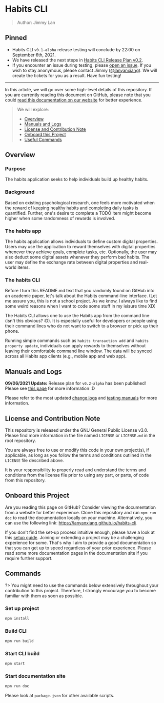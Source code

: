 # Habits CLI

> Author: Jimmy Lan

## Pinned
* Habits CLI `v0.1-alpha` release testing will conclude by 22:00 on September 6th, 2021.
* We have released the next steps in [Habits CLI Release Plan v0.2](release-plans/v0.2.md).
* If you encounter an issue during testing, please [open an issue](https://github.com/lanyanxiang/habits-cli/issues). If you wish to stay anonymous, please contact Jimmy ([@lanyanxiang](https://github.com/lanyanxiang)). We will create the tickets for you as  a result. Have fun testing!

---

In this article, we will go over some high-level details of this repository. If you are currently reading this document on GitHub, please note that you could [read this documentation on our website](https://lanyanxiang.github.io/habits-cli/) for better experience.

> We will explore:
>
> - [Overview](#overview)
> - [Manuals and Logs](#manuals-and-logs)
> - [License and Contribution Note](#license-and-contribution-note)
> - [Onboard this Project](#onboard-this-project)
> - [Useful Commands](#commands)

## Overview

### Purpose
The habits application seeks to help individuals build up healthy habits.

### Background
Based on existing psychological research, one feels more motivated when the reward of keeping healthy habits and completing daily tasks is quantified. Further, one's desire to complete a TODO item might become higher when some randomness of rewards is involved.

### The habits app
The habits application allows individuals to define custom digital properties. Users may use the application to reward themselves with digital properties whenever they achieve goals, complete tasks, etc. Optionally, the user may also deduct some digital assets whenever they perform bad habits. The user may define the exchange rate between digital properties and real-world items.

### The habits CLI
Before I turn this README.md text that you randomly found on GitHub into an academic paper, let's talk about the Habits command-line interface. (Let me assure you, this is not a school project. As we know, I always like to find some weird reasons when I want to code some stuff in my leisure time XD)

The Habits CLI allows one to use the Habits app from the command line (isn't this obvious? :D). It is especially useful for developers or people using their command lines who do not want to switch to a browser or pick up their phone.

Running simple commands such as `habits transaction add` and `habits property update`, individuals can apply rewards to themselves without leaving their comfortable command line window.
The data will be synced across all Habits app clients (e.g., mobile app and web app).


## Manuals and Logs

**09/06/2021 Update:** Release plan for `v0.2-alpha` has been published! Please see [this page](release-plans/v0.2.md) for more information :D

Please refer to the most updated [change logs](change-logs) and [testing manuals](testing) for more information.


## License and Contribution Note

This repository is released under the GNU General Public License v3.0.
Please find more information in the file named `LICENSE` or `LICENSE.md` in the root repository.

You are always free to use or modify this code in your own project(s), if applicable, as long as you follow the terms and conditions outlined in the `LICENSE` file described above.

It is your responsibility to properly read and understand the terms and conditions from the license file prior to using any part, or parts, of code from this repository.

## Onboard this Project

Are you reading this page on GitHub? Consider viewing the documentation from a website for better experience.
Clone this repository and run `npm run doc` to read the documentation locally on your machine.
Alternatively, you can use the following link: https://lanyanxiang.github.io/habits-cli.

If you don't find the set-up process intuitive enough, please have a look at this [setup guide](setup.md).
Joining or extending a project may be a challenging experience for some.
That's why I aim to provide a good documentation so that you can get up to speed regardless of your prior experience.
Please read some more documentation pages in the documentation site if you require further support.

## Commands

?> You might need to use the commands below extensively throughout your contribution to this project.
Therefore, I strongly encourage you to become familiar with them as soon as possible.

### Set up project

```bash
npm install
```

### Build CLI

```bash
npm run build
```

### Start CLI build

```bash
npm start
```

### Start documentation site

```bash
npm run doc
```

Please look at `package.json` for other available scripts.
